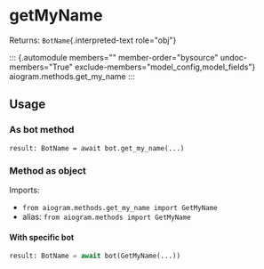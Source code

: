 # getMyName

Returns: `BotName`{.interpreted-text role="obj"}

::: {.automodule members="" member-order="bysource" undoc-members="True" exclude-members="model_config,model_fields"}
aiogram.methods.get_my_name
:::

## Usage

### As bot method

``` 
result: BotName = await bot.get_my_name(...)
```

### Method as object

Imports:

-   `from aiogram.methods.get_my_name import GetMyName`
-   alias: `from aiogram.methods import GetMyName`

#### With specific bot

``` python
result: BotName = await bot(GetMyName(...))
```

